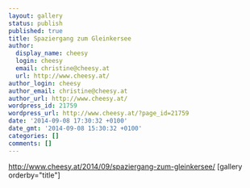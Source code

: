 ```yaml
---
layout: gallery
status: publish
published: true
title: Spaziergang zum Gleinkersee
author:
  display_name: cheesy
  login: cheesy
  email: christine@cheesy.at
  url: http://www.cheesy.at/
author_login: cheesy
author_email: christine@cheesy.at
author_url: http://www.cheesy.at/
wordpress_id: 21759
wordpress_url: http://www.cheesy.at/?page_id=21759
date: '2014-09-08 17:30:32 +0100'
date_gmt: '2014-09-08 15:30:32 +0100'
categories: []
comments: []
---
```

http://www.cheesy.at/2014/09/spaziergang-zum-gleinkersee/
[gallery orderby="title"]
